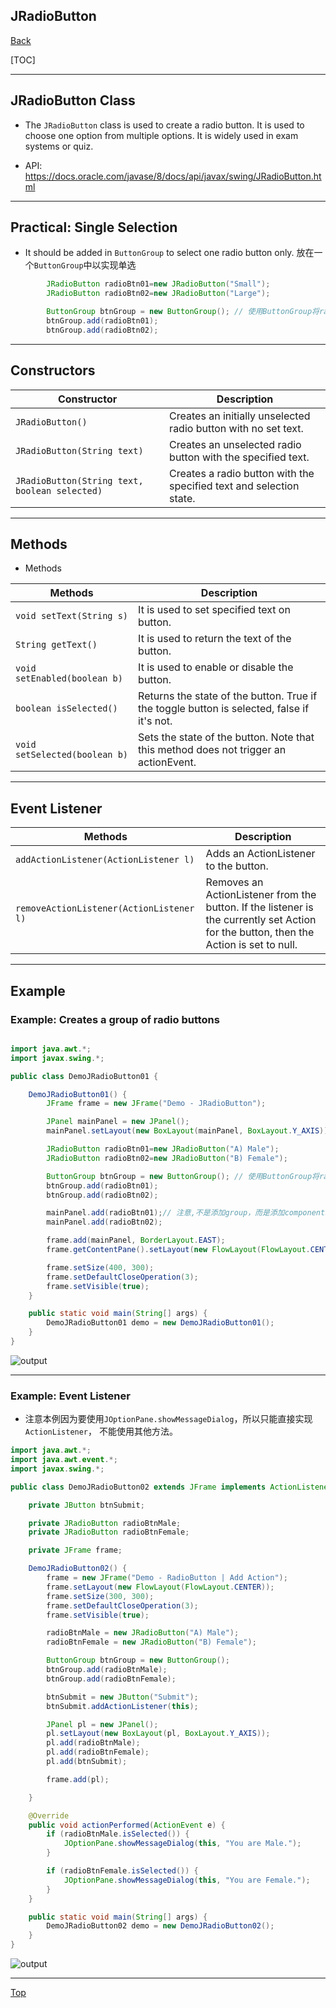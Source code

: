 ## JRadioButton

[Back](../java_swing.md)

[TOC]

---

## JRadioButton Class

- The `JRadioButton` class is used to create a radio button. It is used to choose one option from multiple options. It is widely used in exam systems or quiz.

- API: https://docs.oracle.com/javase/8/docs/api/javax/swing/JRadioButton.html

---

## Practical: Single Selection

- It should be added in `ButtonGroup` to select one radio button only. 放在一个`ButtonGroup`中以实现单选

```java
        JRadioButton radioBtn01=new JRadioButton("Small");
        JRadioButton radioBtn02=new JRadioButton("Large");

        ButtonGroup btnGroup = new ButtonGroup(); // 使用ButtonGroup将radioButton作为一个组，实现单选的效果。
        btnGroup.add(radioBtn01);
        btnGroup.add(radioBtn02);
```

---

## Constructors

| Constructor                                   | Description                                                         |
| --------------------------------------------- | ------------------------------------------------------------------- |
| `JRadioButton()`                              | Creates an initially unselected radio button with no set text.      |
| `JRadioButton(String text)`                   | Creates an unselected radio button with the specified text.         |
| `JRadioButton(String text, boolean selected)` | Creates a radio button with the specified text and selection state. |

---

## Methods

- Methods

| Methods                       | Description                                                                                |
| ----------------------------- | ------------------------------------------------------------------------------------------ |
| `void setText(String s)`      | It is used to set specified text on button.                                                |
| `String getText()`            | It is used to return the text of the button.                                               |
| `void setEnabled(boolean b)`  | It is used to enable or disable the button.                                                |
| `boolean isSelected()`        | Returns the state of the button. True if the toggle button is selected, false if it's not. |
| `void setSelected(boolean b)` | Sets the state of the button. Note that this method does not trigger an actionEvent.       |

---

## Event Listener

| Methods                                  | Description                                                                                                                            |
| ---------------------------------------- | -------------------------------------------------------------------------------------------------------------------------------------- |
| `addActionListener(ActionListener l)`    | Adds an ActionListener to the button.                                                                                                  |
| `removeActionListener(ActionListener l)` | Removes an ActionListener from the button. If the listener is the currently set Action for the button, then the Action is set to null. |

---

## Example

### Example: Creates a group of radio buttons

```java

import java.awt.*;
import javax.swing.*;

public class DemoJRadioButton01 {

    DemoJRadioButton01() {
        JFrame frame = new JFrame("Demo - JRadioButton");

        JPanel mainPanel = new JPanel();
        mainPanel.setLayout(new BoxLayout(mainPanel, BoxLayout.Y_AXIS));

        JRadioButton radioBtn01=new JRadioButton("A) Male");
        JRadioButton radioBtn02=new JRadioButton("B) Female");

        ButtonGroup btnGroup = new ButtonGroup(); // 使用ButtonGroup将radioButton作为一个组，实现单选的效果。
        btnGroup.add(radioBtn01);
        btnGroup.add(radioBtn02);

        mainPanel.add(radioBtn01);// 注意,不是添加group，而是添加components
        mainPanel.add(radioBtn02);

        frame.add(mainPanel, BorderLayout.EAST);
        frame.getContentPane().setLayout(new FlowLayout(FlowLayout.CENTER));

        frame.setSize(400, 300);
        frame.setDefaultCloseOperation(3);
        frame.setVisible(true);
    }

    public static void main(String[] args) {
        DemoJRadioButton01 demo = new DemoJRadioButton01();
    }
}


```

![output](https://static.javatpoint.com/java/swing/images/java-jradiobutton1.png)

---

### Example: Event Listener

- 注意本例因为要使用`JOptionPane.showMessageDialog`，所以只能直接实现`ActionListener`， 不能使用其他方法。

```java
import java.awt.*;
import java.awt.event.*;
import javax.swing.*;

public class DemoJRadioButton02 extends JFrame implements ActionListener {

    private JButton btnSubmit;

    private JRadioButton radioBtnMale;
    private JRadioButton radioBtnFemale;

    private JFrame frame;

    DemoJRadioButton02() {
        frame = new JFrame("Demo - RadioButton | Add Action");
        frame.setLayout(new FlowLayout(FlowLayout.CENTER));
        frame.setSize(300, 300);
        frame.setDefaultCloseOperation(3);
        frame.setVisible(true);

        radioBtnMale = new JRadioButton("A) Male");
        radioBtnFemale = new JRadioButton("B) Female");

        ButtonGroup btnGroup = new ButtonGroup();
        btnGroup.add(radioBtnMale);
        btnGroup.add(radioBtnFemale);

        btnSubmit = new JButton("Submit");
        btnSubmit.addActionListener(this);

        JPanel pl = new JPanel();
        pl.setLayout(new BoxLayout(pl, BoxLayout.Y_AXIS));
        pl.add(radioBtnMale);
        pl.add(radioBtnFemale);
        pl.add(btnSubmit);

        frame.add(pl);

    }

    @Override
    public void actionPerformed(ActionEvent e) {
        if (radioBtnMale.isSelected()) {
            JOptionPane.showMessageDialog(this, "You are Male.");
        }

        if (radioBtnFemale.isSelected()) {
            JOptionPane.showMessageDialog(this, "You are Female.");
        }
    }

    public static void main(String[] args) {
        DemoJRadioButton02 demo = new DemoJRadioButton02();
    }
}

```

![output](https://static.javatpoint.com/java/swing/images/java-jradiobutton2.png)

---

[Top](#jradiobutton)
